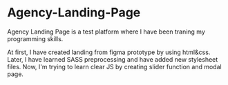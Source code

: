 # Agency-Landing-Page

Agency Landing Page is a test platform where I have been traning my programming skills.

At first, I have created landing from figma prototype by using html&css. Later, I have learned SASS preprocessing and have added new stylesheet files. Now, I'm trying to learn clear JS by creating slider function and modal page.
